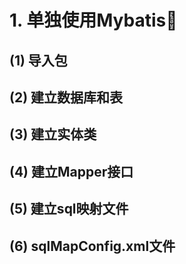 # 1. 单独使用Mybatis:blue_heart:

## (1) 导入包



## (2) 建立数据库和表



## (3) 建立实体类



## (4) 建立Mapper接口



## (5) 建立sql映射文件



## (6) sqlMapConfig.xml文件

